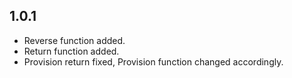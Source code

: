 ## 1.0.1

* Reverse function added.
* Return function added.
* Provision return fixed, Provision function changed accordingly.